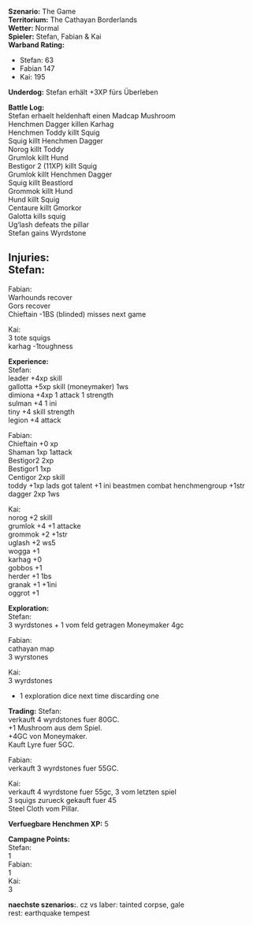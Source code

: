 **Szenario:** The Game  
**Territorium:** The Cathayan Borderlands  
**Wetter:** Normal  
**Spieler:** Stefan, Fabian & Kai  
**Warband Rating:**  
 - Stefan: 63  
 - Fabian 147
 - Kai: 195

**Underdog:** Stefan erhält +3XP fürs Überleben  
 
**Battle Log:**  
 Stefan erhaelt heldenhaft einen Madcap Mushroom  
Henchmen Dagger killen Karhag  
Henchmen Toddy killt Squig  
Squig killt Henchmen Dagger  
Norog killt Toddy  
Grumlok killt Hund  
Bestigor 2 (11XP) killt Squig  
Grumlok killt Henchmen Dagger  
Squig killt Beastlord  
Grommok killt Hund  
Hund killt Squig  
Centaure killt Gmorkor  
Galotta kills squig  
Ug‘lash defeats the pillar  
Stefan gains Wyrdstone  

**Injuries:**  
Stefan:  
-

Fabian:  
Warhounds recover  
Gors recover  
Chieftain -1BS (blinded) misses next game  

Kai:  
3 tote squigs   
karhag -1toughness  

**Experience:**  
Stefan:  
leader +4xp skill  
gallotta +5xp skill (moneymaker) 1ws  
dimiona +4xp 1 attack 1 strength  
sulman +4  1 ini  
tiny +4 skill strength  
legion +4 attack  

Fabian:  
Chieftain +0 xp  
Shaman 1xp 1attack  
Bestigor2  2xp  
Bestigor1 1xp  
Centigor 2xp skill  
toddy +1xp lads got talent +1 ini beastmen combat henchmengroup +1str   
dagger 2xp 1ws  

Kai:  
norog +2 skill  
grumlok +4 +1 attacke  
grommok +2 +1str  
uglash +2 ws5  
wogga +1  
karhag +0  
gobbos +1  
herder +1 1bs  
granak +1 +1ini  
oggrot +1  

**Exploration:**  
Stefan:  
3 wyrdstones + 1 vom feld getragen 
Moneymaker 4gc  

Fabian:  
cathayan map  
3 wyrstones  

Kai:  
3 wyrdstones  
+ 1 exploration dice next time discarding one  
 
**Trading:**
Stefan:  
verkauft 4 wyrdstones fuer 80GC.  
+1 Mushroom aus dem Spiel.  
+4GC von Moneymaker.  
Kauft Lyre fuer 5GC.  

Fabian:  
verkauft 3 wyrdstones fuer 55GC.  

Kai:  
verkauft 4 wyrdstone fuer 55gc,  3 vom letzten spiel  
3 squigs zurueck gekauft fuer 45  
Steel Cloth vom Pillar.  

**Verfuegbare Henchmen XP:** 5  

**Campagne Points:**  
Stefan:  
1  
Fabian:  
1  
Kai:  
3  

**naechste szenarios:**. 
cz vs laber:  tainted corpse, gale    
rest: earthquake tempest  
